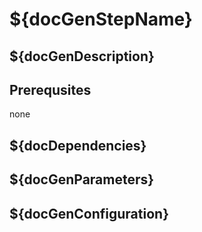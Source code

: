 # ${docGenStepName}

## ${docGenDescription}

## Prerequsites

none

## ${docDependencies}

## ${docGenParameters}

## ${docGenConfiguration}
